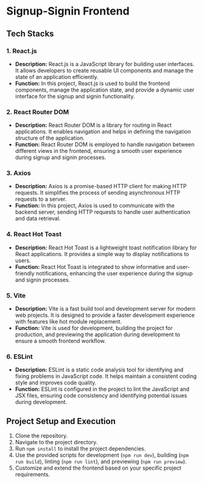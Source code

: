 # Signup-Signin Frontend

## Tech Stacks

### 1. React.js
   - **Description:** React.js is a JavaScript library for building user interfaces. It allows developers to create reusable UI components and manage the state of an application efficiently.
   - **Function:** In this project, React.js is used to build the frontend components, manage the application state, and provide a dynamic user interface for the signup and signin functionality.

### 2. React Router DOM
   - **Description:** React Router DOM is a library for routing in React applications. It enables navigation and helps in defining the navigation structure of the application.
   - **Function:** React Router DOM is employed to handle navigation between different views in the frontend, ensuring a smooth user experience during signup and signin processes.

### 3. Axios
   - **Description:** Axios is a promise-based HTTP client for making HTTP requests. It simplifies the process of sending asynchronous HTTP requests to a server.
   - **Function:** In this project, Axios is used to communicate with the backend server, sending HTTP requests to handle user authentication and data retrieval.

### 4. React Hot Toast
   - **Description:** React Hot Toast is a lightweight toast notification library for React applications. It provides a simple way to display notifications to users.
   - **Function:** React Hot Toast is integrated to show informative and user-friendly notifications, enhancing the user experience during the signup and signin processes.

### 5. Vite
   - **Description:** Vite is a fast build tool and development server for modern web projects. It is designed to provide a faster development experience with features like hot module replacement.
   - **Function:** Vite is used for development, building the project for production, and previewing the application during development to ensure a smooth frontend workflow.

### 6. ESLint
   - **Description:** ESLint is a static code analysis tool for identifying and fixing problems in JavaScript code. It helps maintain a consistent coding style and improves code quality.
   - **Function:** ESLint is configured in the project to lint the JavaScript and JSX files, ensuring code consistency and identifying potential issues during development.

## Project Setup and Execution

1. Clone the repository.
2. Navigate to the project directory.
3. Run `npm install` to install the project dependencies.
4. Use the provided scripts for development (`npm run dev`), building (`npm run build`), linting (`npm run lint`), and previewing (`npm run preview`).
5. Customize and extend the frontend based on your specific project requirements.



